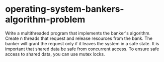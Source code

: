 # operating-system-bankers-algorithm-problem
Write a multithreaded program that implements the banker's algorithm. Create n
threads that request and release resources from the bank. The banker will grant the request only
if it leaves the system in a safe state. It is important that shared data be safe from concurrent
access. To ensure safe access to shared data, you can use mutex locks.
